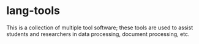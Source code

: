 # lang-tools
This is a collection of multiple tool software; these tools are used to assist students and researchers in data processing, document processing, etc.
